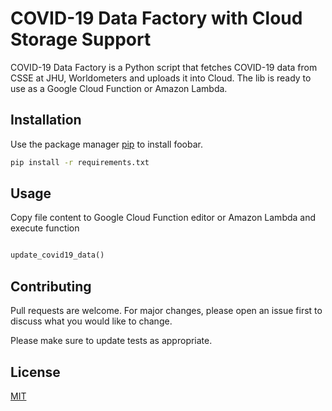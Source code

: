 # COVID-19 Data Factory with Cloud Storage Support

COVID-19 Data Factory is a Python script that fetches COVID-19 data from CSSE at JHU, Worldometers and uploads it into Cloud.
The lib is ready to use as a Google Cloud Function or Amazon Lambda.

## Installation

Use the package manager [pip](https://pip.pypa.io/en/stable/) to install foobar.

```bash
pip install -r requirements.txt
```

## Usage

Copy file content to Google Cloud Function editor or Amazon Lambda and execute function

```python

update_covid19_data()

```

## Contributing
Pull requests are welcome. For major changes, please open an issue first to discuss what you would like to change.

Please make sure to update tests as appropriate.

## License
[MIT](https://choosealicense.com/licenses/mit/)